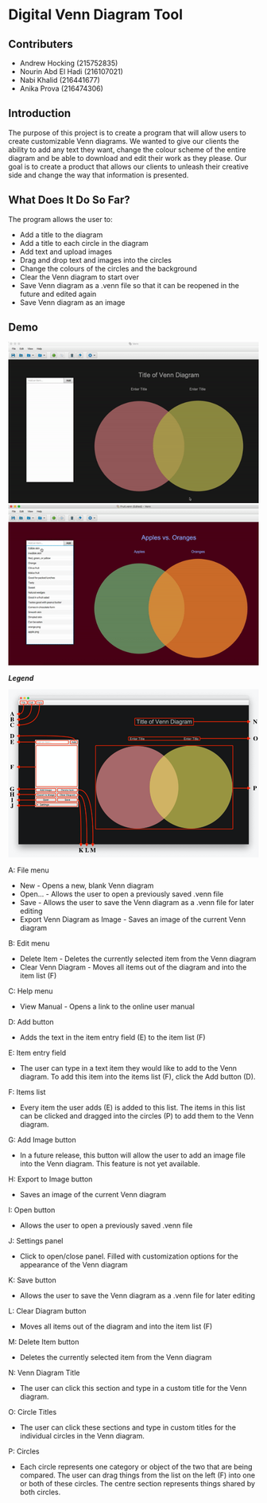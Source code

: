 # Digital Venn Diagram Tool

## Contributers 

* Andrew Hocking (215752835)
* Nourin Abd El Hadi (216107021)
* Nabi Khalid (216441677)
* Anika Prova (216474306)

## Introduction

The purpose of this project is to create a program that will allow users to create customizable Venn diagrams. We wanted to give our clients the ability to add any text they want, change the colour scheme of the entire diagram and be able to download and edit their work as they please. Our goal is to create a product that allows our clients to unleash their creative side and change the way that information is presented. 


## What Does It Do So Far?

The program allows the user to: 
* Add a title to the diagram
*	Add a title to each circle in the diagram
*	Add text and upload images
*	Drag and drop text and images into the circles
*	Change the colours of the circles and the background
*	Clear the Venn diagram to start over
*	Save Venn diagram as a .venn file so that it can be reopened in the future and edited again
*	Save Venn diagram as an image

## Demo
![demo 1 animation](https://github.com/nourinjh/EECS2311/blob/master/Assets/demo1.gif)
![demo 1 animation](https://github.com/nourinjh/EECS2311/blob/master/Assets/demo2.gif)

**_Legend_**

![venn](https://github.com/nourinjh/EECS2311/blob/master/Assets/venn.png)

A: File menu
* New - Opens a new, blank Venn diagram
* Open... - Allows the user to open a previously saved .venn file
* Save - Allows the user to save the Venn diagram as a .venn file for later editing
* Export Venn Diagram as Image - Saves an image of the current Venn diagram

B: Edit menu
* Delete Item - Deletes the currently selected item from the Venn diagram
* Clear Venn Diagram - Moves all items out of the diagram and into the item list (F)

C: Help menu
* View Manual - Opens a link to the online user manual

D: Add button
* Adds the text in the item entry field (E) to the item list (F)
	
E: Item entry field
* The user can type in a text item they would like to add to the Venn diagram. To add this item into the items list (F), click the Add button (D).

F: Items list
* Every item the user adds (E) is added to this list. The items in this list can be clicked and dragged into the circles (P) to add them to the Venn diagram.

G: Add Image button
* In a future release, this button will allow the user to add an image file into the Venn diagram. This feature is not yet available.

H: Export to Image button
* Saves an image of the current Venn diagram

I: Open button
* Allows the user to open a previously saved .venn file

J: Settings panel
* Click to open/close panel. Filled with customization options for the appearance of the Venn diagram

K: Save button
* Allows the user to save the Venn diagram as a .venn file for later editing

L: Clear Diagram button
* Moves all items out of the diagram and into the item list (F)

M: Delete Item button
* Deletes the currently selected item from the Venn diagram

N: Venn Diagram Title
* The user can click this section and type in a custom title for the Venn diagram.

O: Circle Titles
* The user can click these sections and type in custom titles for the individual circles in the Venn diagram.

P: Circles
* Each circle represents one category or object of the two that are being compared. The user can drag things from the list on the left (F) into one or both of these circles. The centre section represents things shared by both circles.
